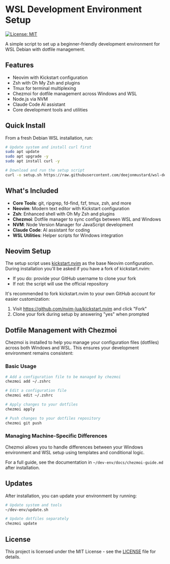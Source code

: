 # WSL Development Environment Setup

[![License: MIT](https://img.shields.io/badge/License-MIT-yellow.svg)](https://opensource.org/licenses/MIT)

A simple script to set up a beginner-friendly development environment for WSL Debian with dotfile management.

## Features

- Neovim with Kickstart configuration
- Zsh with Oh My Zsh and plugins
- Tmux for terminal multiplexing
- Chezmoi for dotfile management across Windows and WSL
- Node.js via NVM
- Claude Code AI assistant
- Core development tools and utilities

## Quick Install

From a fresh Debian WSL installation, run:

```bash
# Update system and install curl first
sudo apt update
sudo apt upgrade -y
sudo apt install curl -y

# Download and run the setup script
curl -o setup.sh https://raw.githubusercontent.com/deejonmustard/wsl-dev-setup/main/setup.sh && chmod +x setup.sh && ./setup.sh
```

## What's Included

- **Core Tools**: git, ripgrep, fd-find, fzf, tmux, zsh, and more
- **Neovim**: Modern text editor with Kickstart configuration
- **Zsh**: Enhanced shell with Oh My Zsh and plugins
- **Chezmoi**: Dotfile manager to sync configs between WSL and Windows
- **NVM**: Node Version Manager for JavaScript development
- **Claude Code**: AI assistant for coding
- **WSL Utilities**: Helper scripts for Windows integration

## Neovim Setup

The setup script uses [kickstart.nvim](https://github.com/nvim-lua/kickstart.nvim) as the base Neovim configuration. During installation you'll be asked if you have a fork of kickstart.nvim:

- If you do: provide your GitHub username to clone your fork
- If not: the script will use the official repository

It's recommended to fork kickstart.nvim to your own GitHub account for easier customization:
1. Visit https://github.com/nvim-lua/kickstart.nvim and click "Fork"
2. Clone your fork during setup by answering "yes" when prompted

## Dotfile Management with Chezmoi

Chezmoi is installed to help you manage your configuration files (dotfiles) across both Windows and WSL. This ensures your development environment remains consistent:

### Basic Usage

```bash
# Add a configuration file to be managed by chezmoi
chezmoi add ~/.zshrc

# Edit a configuration file
chezmoi edit ~/.zshrc

# Apply changes to your dotfiles
chezmoi apply

# Push changes to your dotfiles repository
chezmoi git push
```

### Managing Machine-Specific Differences

Chezmoi allows you to handle differences between your Windows environment and WSL setup using templates and conditional logic.

For a full guide, see the documentation in `~/dev-env/docs/chezmoi-guide.md` after installation.

## Updates

After installation, you can update your environment by running:

```bash
# Update system and tools
~/dev-env/update.sh

# Update dotfiles separately
chezmoi update
```

## License

This project is licensed under the MIT License - see the [LICENSE](LICENSE) file for details. 